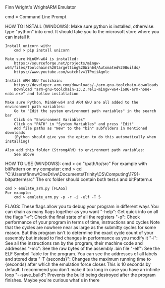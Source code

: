 Finn Wright's WrightARM Emulator

cmd = Command Line Prompt

HOW TO INSTALL (WINDOWS):
    Make sure python is installed, otherwise:
        type "python" into cmd. It should take you to the microsoft store where you can install it

    Install unicorn with:
        cmd > pip install unicorn

    Make sure MinGW-w64 is installed:
        https://sourceforge.net/projects/mingw-w64/files/Toolchains%20targetting%20Win64/Automated%20Builds/
        https://www.youtube.com/watch?v=1TPmiiAqmlc

    Install ARM GNU Toolchain:
        https://developer.arm.com/downloads/-/arm-gnu-toolchain-downloads
        Download "arm-gnu-toolchain-13.2.rel1-mingw-w64-i686-arm-none-eabi.exe" and follow installation

    Make sure Python, MinGW-w64 and ARM GNU are all added to the environment path variables:
        Go to "Edit the system environment path variables" in the search bar
        Click on "Environment Variables"
        Click on "PATH" in "System Variables" and press "Edit"
        Add file paths as "New" to the "bin" subfolders in mentioned downloads
        (Python should give you the option to do this automatically when installing)

    Also add this folder (StrongARM) to environment path variables:
        See above
    
HOW TO USE (WINDOWS):
    cmd > cd "/path/to/src"
    For example with bitPattern on my computer:
        cmd > cd "C:\Users\finnw\OneDrive\Documents\Trinity\CS\Computing\1791-bitpattern\src"
        The src folder should contain both test.s and bitPattern.s

    cmd > emulate_arm.py [FLAGS]   
    For example: 
        cmd > emulate_arm.py -p -r -i -elf -T 5

FLAGS:
    These flags allow you to debug your program in different ways
    You can chain as many flags together as you want
    "-help":
        Get quick info on all the flags
    "-r":
        Check the final state of all the registers
    "-p":
        Check performance of your program in terms of time, instructions and cycles
        Note that the cycles are nowhere near as large as the submitty cycles for some reason. But this program isn't to determine the exact cycle count of your assembly but instead to find changes in performance as you modify it
    "-i":
        See all the instructions ran by the program, their machine code and addresses
    "-mc":
        See the raw bytes of the assembly .bin file
    "-elf":
        See the ELF Symbol Table for the program. You can see the addresses of all labels and stored data
    "-T {seconds}":
        Changes the maximum running time to {seconds} after which the emulation force closes
        This is 10 seconds by default. I recommend you don't make it too long in case you have an infinite loop
    "--save_build":
        Prevents the build being destroyed after the program finishes. Maybe you're curious what's in there
